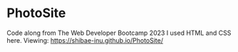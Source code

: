# PhotoSite
Code along from The Web Developer Bootcamp 2023
I used HTML and CSS here.
Viewing: https://shibae-inu.github.io/PhotoSite/

